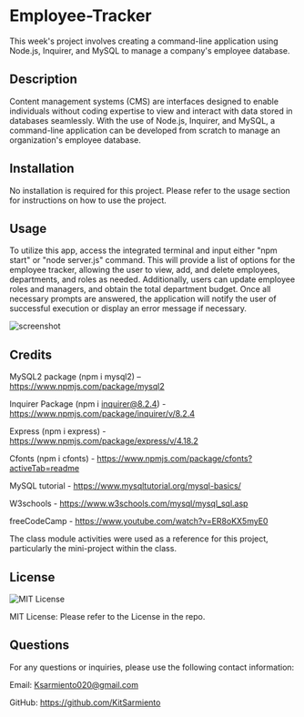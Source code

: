 # Employee-Tracker

This week's project involves creating a command-line application using Node.js, Inquirer, and MySQL to manage a company's employee database.

## Description

Content management systems (CMS) are interfaces designed to enable individuals without coding expertise to view and interact with data stored in databases seamlessly. With the use of Node.js, Inquirer, and MySQL, a command-line application can be developed from scratch to manage an organization's employee database.

## Installation

No installation is required for this project. Please refer to the usage section for instructions on how to use the project.

## Usage

To utilize this app, access the integrated terminal and input either "npm start" or "node server.js" command. This will provide a list of options for the employee tracker, allowing the user to view, add, and delete employees, departments, and roles as needed. Additionally, users can update employee roles and managers, and obtain the total department budget. Once all necessary prompts are answered, the application will notify the user of successful execution or display an error message if necessary.

![screenshot](https://github.com/KitSarmiento/Employee-Tracker/assets/135483936/37ef8f7a-bc56-4914-96c0-29fd335c5930)

## Credits

MySQL2 package (npm i mysql2) – https://www.npmjs.com/package/mysql2

Inquirer Package (npm i inquirer@8.2.4) - https://www.npmjs.com/package/inquirer/v/8.2.4

Express (npm i express) - https://www.npmjs.com/package/express/v/4.18.2

Cfonts (npm i cfonts) - https://www.npmjs.com/package/cfonts?activeTab=readme

MySQL tutorial - https://www.mysqltutorial.org/mysql-basics/

W3schools - https://www.w3schools.com/mysql/mysql_sql.asp

freeCodeCamp - https://www.youtube.com/watch?v=ER8oKX5myE0

The class module activities were used as a reference for this project, particularly the mini-project within the class.

## License

![MIT License](https://img.shields.io/badge/License-MIT-yellow.svg)

MIT License: Please refer to the License in the repo.

## Questions

For any questions or inquiries, please use the following contact information:

Email: Ksarmiento020@gmail.com

GitHub: https://github.com/KitSarmiento
